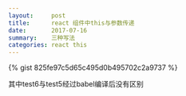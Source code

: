 ```yaml
---
layout:     post
title:      react 组件中this与参数传递
date:       2017-07-16 
summary:    三种写法
categories: react this
---
```



{% gist 825fe97c5d65c495d0b495702c2a9737 %}

其中test6与test5经过babel编译后没有区别
